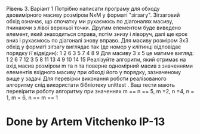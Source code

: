 Рівень 3.
Варіант 1
Потрібно написати програму для обходу двовимірного масиву розміром NxM у форматі
&quot;зігзагу&quot;. Зігзаговий обхід означає, що спочатку ми рухаємось по діагоналях масиву,
пчинаючи з лівої верхньої точки. Другим елементом буде виведено елемент, який
знаходиться справа, потім знизу і ліворуч, далі ще крок вниз і рухаємось по діагоналі знову
вправо. Для масиву розміром 3x3 обхід у форматі зігзагу виглядає так (де номер у клітинці
відповідає порядку її відвідин):
1 2 6 3 5 7 4 8 9
Для масиву 3 х 5 це матиме вигляд:
1 2 6 7 12 3 5 8 11 13 4 9 10 14 15
Реалізуйте алгоритм, який отримає на вхід масив розміром m та n та поверне одномірний
масив з значеннями елементів вхідного масиву при обході його у порядку, зазначеному вище
у задачі
Для перевірки виконання роботи реалізованого алгоритму слід використати
бібліотеку unittest . Ваш тести мають перевірити роботу алгоритму при значеннях m == n ==
5, m =2, n =4, n = 1, m = 6, n == m == 1

# Done by Artem Vitchenko IP-13 
